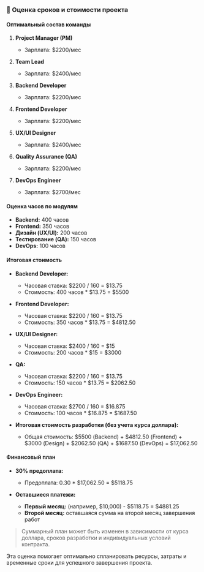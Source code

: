 ### 📌 Оценка сроков и стоимости проекта

#### Оптимальный состав команды

1. **Project Manager (PM)**
   - Зарплата: $2200/мес

2. **Team Lead**
   - Зарплата: $2400/мес

3. **Backend Developer**
   - Зарплата: $2200/мес

4. **Frontend Developer**
   - Зарплата: $2200/мес

5. **UX/UI Designer**
   - Зарплата: $2400/мес

6. **Quality Assurance (QA)**
   - Зарплата: $2200/мес

7. **DevOps Engineer**
   - Зарплата: $2700/мес

#### Оценка часов по модулям

- **Backend:** 400 часов
- **Frontend:** 350 часов
- **Дизайн (UX/UI):** 200 часов
- **Тестирование (QA):** 150 часов
- **DevOps:** 100 часов

#### Итоговая стоимость

- **Backend Developer:** 
  - Часовая ставка: $2200 / 160 = $13.75
  - Стоимость: 400 часов * $13.75 = $5500

- **Frontend Developer:** 
  - Часовая ставка: $2200 / 160 = $13.75
  - Стоимость: 350 часов * $13.75 = $4812.50

- **UX/UI Designer:**
  - Часовая ставка: $2400 / 160 = $15
  - Стоимость: 200 часов * $15 = $3000

- **QA:**
  - Часовая ставка: $2200 / 160 = $13.75
  - Стоимость: 150 часов * $13.75 = $2062.50

- **DevOps Engineer:**
  - Часовая ставка: $2700 / 160 = $16.875
  - Стоимость: 100 часов * $16.875 = $1687.50

- **Итоговая стоимость разработки (без учета курса доллара):**
  - Общая стоимость: $5500 (Backend) + $4812.50 (Frontend) + $3000 (Design) + $2062.50 (QA) + $1687.50 (DevOps) = $17,062.50

#### Финансовый план

- **30% предоплата:**
  - Предоплата: 0.30 * $17,062.50 = $5118.75

- **Оставшиеся платежи:**
  - **Первый месяц:** (например, $10,000) - $5118.75 = $4881.25
  - **Второй месяц:** оставшаяся сумма на второй месяц завершения работ

> Суммарный план может быть изменен в зависимости от курса доллара, сроков разработки и индивидуальных условий контракта.

Эта оценка помогает оптимально спланировать ресурсы, затраты и временные сроки для успешного завершения проекта.
